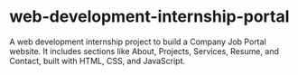 # web-development-internship-portal
A web development internship project to build a Company Job Portal website. It includes sections like About, Projects, Services, Resume, and Contact, built with HTML, CSS, and JavaScript.

